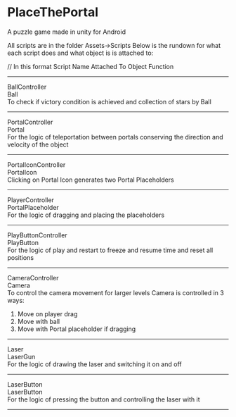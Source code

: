 # PlaceThePortal
 A puzzle game made in unity for Android

All scripts are in the folder Assets->Scripts
Below is the rundown for what each script does and what object is is attached to:

// In this format
Script Name
Attached To Object
Function

**********************************************************************
BallController           
Ball                      
To check if victory condition is achieved and collection of stars by Ball
**********************************************************************
PortalController            
Portal                    
For the logic of teleportation between portals conserving the direction and velocity of the object
**********************************************************************
PortalIconController        
PortalIcon                
Clicking on Portal Icon generates two Portal Placeholders
**********************************************************************
PlayerController            
PortalPlaceholder         
For the logic of dragging and placing the placeholders
**********************************************************************
PlayButtonController        
PlayButton                
For the logic of play and restart to freeze and resume time and reset all positions
**********************************************************************
CameraController        
Camera              
To control the camera movement for larger levels
Camera is controlled in 3 ways:
1. Move on player drag
2. Move with ball
3. Move with Portal placeholder if dragging
**********************************************************************
Laser      
LaserGun                
For the logic of drawing the laser and switching it on and off
**********************************************************************
LaserButton      
LaserButton                
For the logic of pressing the button and controlling the laser with it
**********************************************************************
